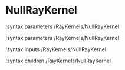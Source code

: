 # NullRayKernel

!syntax parameters /RayKernels/NullRayKernel

!syntax parameters /RayKernels/NullRayKernel

!syntax inputs /RayKernels/NullRayKernel

!syntax children /RayKernels/NullRayKernel
